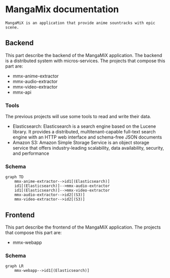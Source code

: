 # MangaMix documentation

```
MangaMiX is an application that provide anime sountracks with epic scene.
````

## Backend

This part describe the backend of the MangaMiX application. The backend is a distributed system with micros-services. The projects that compose this part are:

- mmx-anime-extractor
- mmx-audio-extractor
- mmx-video-extractor
- mmx-api

### Tools

The previous projects will use some tools to read and write their data.

- Elasticsearch: Elasticsearch is a search engine based on the Lucene library. It provides a distributed, multitenant-capable full-text search engine with an HTTP web interface and schema-free JSON documents
- Amazon S3: Amazon Simple Storage Service is an object storage service that offers industry-leading scalability, data availability, security, and performance

### Schema

```mermaid
graph TD
    mmx-anime-extractor-->id1[(Elasticsearch)]
    id1[(Elasticsearch)]-->mmx-audio-extractor
    id1[(Elasticsearch)]-->mmx-video-extractor
    mmx-audio-extractor-->id2[(S3)]
    mmx-video-extractor-->id2[(S3)]
```

## Frontend

This part describe the frontend of the MangaMiX application. The projects that compose this part are:

- mmx-webapp

### Schema

```mermaid
graph LR
    mmx-webapp-->id1[(Elasticsearch)]
```

